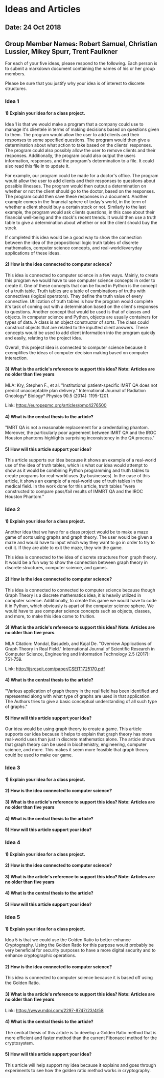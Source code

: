 # Ideas and Articles
## Date: 24 Oct 2018
## Group Member Names: Robert Samuel, Christian Lussier, Mikey Spurr, Trent Faulkner

For each of your five ideas, please respond to the following. Each person is to submit a markdown document containing the names of his or her group members.

Please be sure that you justify why your idea is of interest to discrete structures.

### Idea 1
#### 1) Explain your idea for a class project.
Idea 1 is that we would make a program that a company could use to manage it's clientele in terms of making decisions based on questions given to them. The program would allow the user to add clients and their responses to some specified questions. The program would then give a determination about what action to take based on the clients' responses. The program could also possibly allow the user to remove clients and their responses. Additionally, the program could also output the users information, responses, and the program's determination to a file. It could also read this file in to update it.

For example, our program could be made for a doctor's office. The program would allow the user to add clients and their responses to questions about possible illnesses. The program would then output a determination on whether or not the client should go to the doctor, based on the responses. The program could then save these responses in a document. Another example comes in the financial sphere of today's world, in the term of whether a client should buy a certain stock or not. Similarly to the last example, the program would ask clients questions, in this case about their financial well-being and the stock's recent trends. It would then use a truth table to give a determination about whether or not the client should buy the stock.

If completed this idea would be a good way to show the connection between the idea of the propositional logic truth tables of discrete mathematics, computer science concepts, and real-world/everyday applications of these ideas.
#### 2) How is the idea connected to computer science?
This idea is connected to computer science in a few ways. Mainly, to create this program we would have to use computer science concepts in order to create it. One of these concepts that can be found in Python is the concept of a truth table. Truth tables are a table of combinations of truths with connectives (logical operators). They define the truth value of every connective. Utilization of truth tables is how the program would complete it's task of coming out with a determination based on the client's responses to questions. Another concept that would be used is that of classes and objects. In computer science and Python, objects are usually containers for types of data. A class is an object constructor of sorts. The class could construct objects that are related to the inputted client answers. These concepts would be used to add client information into the program quickly and easily, relating to the project idea.

Overall, this project idea is connected to computer science because it exemplifies the ideas of computer decision making based on computer interaction.

#### 3) What is the article's reference to support this idea? Note: Articles are no older than five years
MLA:
Kry, Stephen F., et al. "Institutional patient-specific IMRT QA does not predict unacceptable plan delivery." International Journal of Radiation Oncology* Biology* Physics 90.5 (2014): 1195-1201.

Link: https://europepmc.org/articles/pmc4276500

#### 4) What is the central thesis to the article?
"IMRT QA is not a reasonable replacement for a credentialing phantom. Moreover, the particularly poor agreement between IMRT QA and the IROC Houston phantoms highlights surprising inconsistency in the QA process."

#### 5) How will this article support your idea?
This article supports our idea because it shows an example of a real-world use of the idea of truth tables, which is what our idea would attempt to show as it would be combining Python programming and truth tables to create programs for real-world uses (by businesses). In the case of this article, it shows an example of a real-world use of truth tables in the medical field. In the work done for this article, truth tables "were constructed to compare pass/fail results of IMMRT QA and the IROC Houston Phantom."

### Idea 2
#### 1) Explain your idea for a class project.
Another idea that we have for a class project would be to make a maze game of sorts using graphs and graph theory. The user would be given a maze and would have to input which way they want to go in order to try to exit it. If they are able to exit the maze, they win the game.

This idea is connected to the idea of discrete structures from graph theory. It would be a fun way to show the connection between graph theory in discrete structures, computer science, and games.

#### 2) How is the idea connected to computer science?
This idea is connected to connected to computer science because though Graph Theory is a discrete mathematics idea, it is heavily utilized in computer science. Additionally, to create this game we would have to code it in Python, which obviously is apart of the computer science sphere. We would have to use computer science concepts such as objects, classes, and more, to make this idea come to fruition.

#### 3) What is the article's reference to support this idea? Note: Articles are no older than five years
MLA Citation:
Mondal, Basudeb, and Kajal De. "Overview Applications of Graph Theory in Real Field." International Journal of Scientific Research in Computer Science, Engineering and Information Technology 2.5 (2017): 751-759.

Link: http://ijsrcseit.com/paper/CSEIT1725170.pdf
#### 4) What is the central thesis to the article?
"Various application of graph theory in the real field has been identified and represented along with what type of graphs are used in that application. The Authors tries to give a basic conceptual understanding of all such type of graphs."

#### 5) How will this article support your idea?
Our idea would be using graph theory to create a game. This article supports our idea because it helps to explain that graph theory has more real-world uses than just in discrete mathematics alone. The article shows that graph theory can be used in biochemistry, engineering, computer science, and more. This makes it seem more feasible that graph theory could be used to make our game.

### Idea 3
#### 1) Explain your idea for a class project.

#### 2) How is the idea connected to computer science?

#### 3) What is the article's reference to support this idea? Note: Articles are no older than five years

#### 4) What is the central thesis to the article?

#### 5) How will this article support your idea?


### Idea 4
#### 1) Explain your idea for a class project.

#### 2) How is the idea connected to computer science?

#### 3) What is the article's reference to support this idea? Note: Articles are no older than five years

#### 4) What is the central thesis to the article?

#### 5) How will this article support your idea?


### Idea 5
#### 1) Explain your idea for a class project.
Idea 5 is that we could use the Golden Ratio to better enhance Cryptography. Using the Golden Ratio for this purpose would probably be very beneficial for security purposes to have a more digital security and to enhance cryptographic operations.
#### 2) How is the idea connected to computer science?
This idea is connected to computer science because it is based off using the Golden Ratio.
#### 3) What is the article's reference to support this idea? Note: Articles are no older than five years
Link: https://www.mdpi.com/2297-8747/23/4/58
#### 4) What is the central thesis to the article?
The central thesis of this article is to develop a Golden Ratio method that is more efficient and faster method than the current Fibonacci method for the cryptosystem.
#### 5) How will this article support your idea?
This article will help support my idea because it explains and goes through experiments to see how the golden ratio method works in cryptography.
